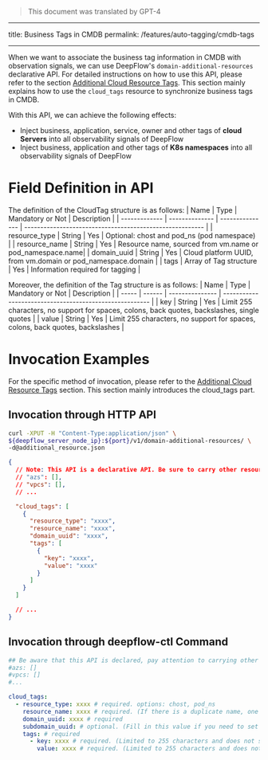 > This document was translated by GPT-4

---

title: Business Tags in CMDB
permalink: /features/auto-tagging/cmdb-tags

---

When we want to associate the business tag information in CMDB with observation signals, we can use DeepFlow's `domain-additional-resources` declarative API. For detailed instructions on how to use this API, please refer to the section [Additional Cloud Resource Tags](./additional-cloud-tags/). This section mainly explains how to use the `cloud_tags` resource to synchronize business tags in CMDB.

With this API, we can achieve the following effects:

- Inject business, application, service, owner and other tags of **cloud Servers** into all observability signals of DeepFlow
- Inject business, application and other tags of **K8s namespaces** into all observability signals of DeepFlow

# Field Definition in API

The definition of the CloudTag structure is as follows:
| Name | Type | Mandatory or Not | Description |
| ------------- | -------------- | --------------- | -------------------------------------------------------- |
| resource_type | String | Yes | Optional: chost and pod_ns (pod namespace) |
| resource_name | String | Yes | Resource name, sourced from vm.name or pod_namespace.name|
| domain_uuid | String | Yes | Cloud platform UUID, from vm.domain or pod_namespace.domain |
| tags | Array of Tag structure | Yes | Information required for tagging |

Moreover, the definition of the Tag structure is as follows:
| Name | Type | Mandatory or Not | Description |
| ----- | ------ | --------------- | ------------------------------------------------------- |
| key | String | Yes | Limit 255 characters, no support for spaces, colons, back quotes, backslashes, single quotes |
| value | String | Yes | Limit 255 characters, no support for spaces, colons, back quotes, backslashes |

# Invocation Examples

For the specific method of invocation, please refer to the [Additional Cloud Resource Tags](./additional-cloud-tags/) section. This section mainly introduces the cloud_tags part.

## Invocation through HTTP API

```bash
curl -XPUT -H "Content-Type:application/json" \
${deepflow_server_node_ip}:${port}/v1/domain-additional-resources/ \
-d@additional_resource.json
```

```json
{
  // Note: This API is a declarative API. Be sure to carry other resource information in the API (if any)
  // "azs": [],
  // "vpcs": [],
  // ...

  "cloud_tags": [
    {
      "resource_type": "xxxx",
      "resource_name": "xxxx",
      "domain_uuid": "xxxx",
      "tags": [
        {
          "key": "xxxx",
          "value": "xxxx"
        }
      ]
    }
  ]

  // ...
}
```

## Invocation through deepflow-ctl Command

```yaml
## Be aware that this API is declared, pay attention to carrying other resource information in the API (if any)
#azs: []
#vpcs: []
#...

cloud_tags:
  - resource_type: xxxx # required. options: chost, pod_ns
    resource_name: xxxx # required. (If there is a duplicate name, one will be chosen at random.)
    domain_uuid: xxxx # required
    subdomain_uuid: # optional. (Fill in this value if you need to set cloud tags for subdomain)
    tags: # required
      - key: xxxx # required. (Limited to 255 characters and does not support spaces, colon, back quotes, backslash, single quotes.)
        value: xxxx # required. (Limited to 255 characters and does not support spaces, colon, back quotes, backslash.)
```
